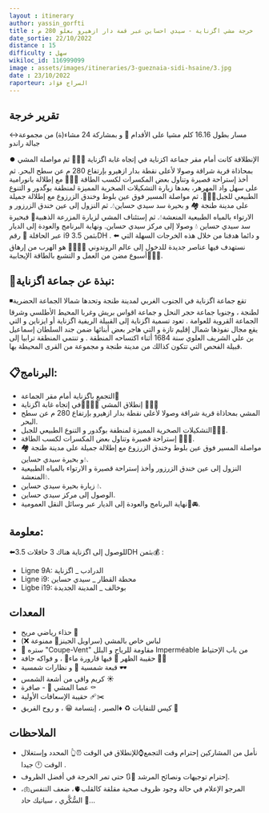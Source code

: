```yaml
---
layout : itinerary
author: yassin_gorfti
title : خرجة مشي اگزناية - سيدي احساين عبر قمة دار ازهيرو بعلو 280 م 
date_sortie: 22/10/2022
distance : 15
difficulty : سهل  
wikiloc_id: 116999099
image : assets/images/itineraries/3-gueznaia-sidi-hsaine/3.jpg
date : 23/10/2022
raporteur: السراج فؤاد 
---
```


## تقرير خرجة
↔️مسار بطول  16.16 كلم مشيا على الأقدام 👣
و بمشاركة 24 مشاء(ة) من مجموعة 
جبالة راندو 

⏺️ الإنطلاقة كانت أمام مقر جماعة اكزناية في إتجاه غابة اگزناية 🌲🌳🌾
ثم مواصلة المشي بمحاذاة قرية شراقة وصولا لأعلى نقطة بدار ازهيرو بإرتفاع 280 م عن سطح البحر.
ثم أخذ إستراحة قصيرة وتناول بعض المكسرات لكسب الطاقة 🍌🌰🥜
 مع إطلالة بانورامية على سهل واد المهرهر،
بعدها زيارة التشكيلات الصخرية المميزة لمنطفة بوگدور و التنوع الطبيعي للجبل🌲🌳🌿.
ثم مواصلة المسير فوق عين بلوط
وخندق الزرزوع مع إطلالة جميلة على مدينة طنجة 🏘 و بحيرة سد سيدي حساين💧.
ثم النزول إلى عين خندق الزرزور
و الارتواء بالمياه الطبيعية المنعشة💧.
ثم إستئناف المشي لزيارة المزرعة الذهبية🐣 فبحيرة سد سيدي حساين 💧 وصولا إلى مركز سيدي حساين.
ونهاية البرنامج والعودة إلى الديار 
عبر الحافلة 🚌 رقم i9 بثمن 3.5DH .
⬅️ و دائما هدفنا من خلال هذه الخرجات السهلة التي نستهدف فيها عناصر جديدة للدخول إلى عالم الروندوني 👩‍🦯👨‍🦯
هو الهرب من إرهاق أسبوع مضن من العمل
و التشبع بالطاقة الإيجابية🍂🌾💐.



## 📝نبذة عن جماعة اگزناية:
◾️تقع جماعة اگزناية في الجنوب الغربي لمدينة طنجة وتحدها شمالا الجماعة الحضرية لطنجة ، وجنوبا جماعة حجر النحل و جماعة اقواس بريش وغربا المحيط الأطلسي وشرقا  الجماعة القروية للعوامة .
تعود تسمية اگزناية إلى القبيلة الريفية اگزناية أو ايزناين و التي يقع مجال نفوذها شمال إقليم تازة و التي هاجر بعض أبنائها ضمن جند السلطان إسماعيل بن علي الشريف العلوي سنة 1684 أثناء اكتساحه المنطقة . 
و تنتمي المنطقة ترابيا إلى قبيلة الفحص التي تتكون كذالك من مدينة طنجة و مجموعة من القرى المحيطة بها.

## 📋البرنامج:
-  التجمع باگزناية أمام مقر الجماعة🏢
-  إنطلاق المشي 👩‍🦯👨‍🦯في إتجاه غابة اگزناية 🌲🌳🌾
-  المشي بمحاذاة قرية شراقة وصولا لأعلى نقطة بدار ازهيرو بإرتفاع 280 م عن سطح البحر.
-  التشكيلات الصخرية المميزة لمنطفة 
بوگدور و التنوع الطبيعي للجبل🌲🌳🌿.
-  إستراحة قصيرة وتناول بعض المكسرات لكسب الطاقة 🍌🌰🥜.
- مواصلة المسير فوق عين بلوط
وخندق الزرزوع 
مع إطلالة جميلة على مدينة طنجة 🏘
و بحيرة سيدي حساين💧.
- النزول إلى عين خندق الزرزور
وأخذ إستراحة قصيرة 
و الارتواء بالمياه الطبيعية المنعشة💧.
- زيارة بحيرة سيدي حساين 💧.
- الوصول إلى مركز سيدي حساين.
- نهاية البرنامج والعودة إلى الديار 
عبر وسائل النقل العمومية🚌🚘.


## معلومة:
⬅️للوصول إلى اگزناية هناك 3 حافلات
3.5DH بثمن💰 :
- Ligne 9A: الدرادب _ اگزناية  
- Ligne i9: محطة القطار _ سيدي حساين
- Ligbe i19: بوخالف _ المدينة الجديدة 

## المعدات
-  حذاء رياضي مريح 👟
- لباس خاص بالمشي (سراويل الجينز👖 ممنوعة ❌)
- 🧥 ستره "Coupe-Vent" مقاومة للرياح و البلل Imperméable من باب الإحتياط
- حقيبة الظهر 🎒 فيها قارورة ماء🍶 ،
و فواكه جافة 🥜🌰
- قبعة شمسية 👒 و نظارات شمسية 🕶
- كريم واقي من أشعة الشمس ☀️
- عصا المشي 🦯
-️ صافرة ⚰️
- حقيبة الإسعافات الأولية 🩹✂️
- كيس للنفايات ♻️
♦️الصبر ، إبتسامة 😀 ، و روح الفريق 🤝

## الملاحظات 

- نأمل من المشاركين إحترام وقت التجمع⌚للإنطلاق في الوقت ⏰👆 المحدد وإستغلال الوقت 🕛 جيدا .
- إحترام توجيهات ونصائح المرشد 👤🔃
حتى تمر الخرجة في أفضل الظروف.
- المرجو الإعلام في حالة وجود ظروف صحية مقلقة كالقلب🫀، ضعف التنفس🫁،
السُّكَّري ، سياتيك حاد 🦴...
